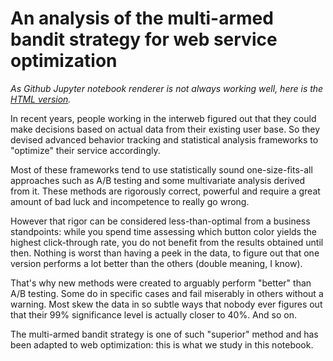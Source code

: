 # An analysis of the multi-armed bandit strategy for web service optimization

*As Github Jupyter notebook renderer is not always working well, here is the [HTML version](http://htmlpreview.github.io/?https://github.com/gdonval/AB_testing_MultiArmedBandit/blob/master/html/AB_testing_MultiArmedBandit.html).*

In recent years, people working in the interweb figured out that they could make decisions based on actual data from their existing user base.
So they devised advanced behavior tracking and statistical analysis frameworks to "optimize" their service accordingly.

Most of these frameworks tend to use statistically sound one-size-fits-all approaches such as A/B testing and some multivariate analysis derived from it. These methods are rigorously correct, powerful and require a great amount of bad luck and incompetence to really go wrong.

However that rigor can be considered less-than-optimal from a business standpoints: while you spend time assessing which button color yields the highest click-through rate, you do not benefit from the results obtained until then. Nothing is worst than having a peek in the data, to figure out that one version performs a lot better than the others (double meaning, I know).

That's why new methods were created to arguably perform "better" than A/B testing. Some do in specific cases and fail miserably in others without a warning. Most skew the data in so subtle ways that nobody ever figures out that their 99% significance level is actually closer to 40%. And so on.

The multi-armed bandit strategy is one of such "superior" method and has been adapted to web optimization: this is what we study in this notebook.

